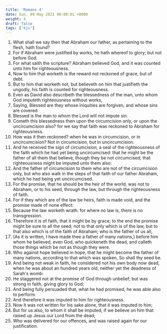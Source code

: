 ```yaml
---
title: 'Romans 4'
date: Sun, 09 May 2021 00:00:01 +0000
weight: 4
draft: false
tags: ['kjv'] 
---
```


1. What shall we say then that Abraham our father, as pertaining to the flesh, hath found?
2. For if Abraham were justified by works, he hath whereof to glory; but not before God.
3. For what saith the scripture? Abraham believed God, and it was counted unto him for righteousness.
4. Now to him that worketh is the reward not reckoned of grace, but of debt.
5. But to him that worketh not, but believeth on him that justifieth the ungodly, his faith is counted for righteousness.
6. Even as David also describeth the blessedness of the man, unto whom God imputeth righteousness without works,
7. Saying, Blessed are they whose iniquities are forgiven, and whose sins are covered.
8. Blessed is the man to whom the Lord will not impute sin.
9. Cometh this blessedness then upon the circumcision only, or upon the uncircumcision also? for we say that faith was reckoned to Abraham for righteousness.
10. How was it then reckoned? when he was in circumcision, or in uncircumcision? Not in circumcision, but in uncircumcision.
11. And he received the sign of circumcision, a seal of the righteousness of the faith which he had yet being uncircumcised: that he might be the father of all them that believe, though they be not circumcised; that righteousness might be imputed unto them also:
12. And the father of circumcision to them who are not of the circumcision only, but who also walk in the steps of that faith of our father Abraham, which he had being yet uncircumcised.
13. For the promise, that he should be the heir of the world, was not to Abraham, or to his seed, through the law, but through the righteousness of faith.
14. For if they which are of the law be heirs, faith is made void, and the promise made of none effect:
15. Because the law worketh wrath: for where no law is, there is no transgression.
16. Therefore it is of faith, that it might be by grace; to the end the promise might be sure to all the seed; not to that only which is of the law, but to that also which is of the faith of Abraham; who is the father of us all,
17. (As it is written, I have made thee a father of many nations,) before him whom he believed, even God, who quickeneth the dead, and calleth those things which be not as though they were.
18. Who against hope believed in hope, that he might become the father of many nations, according to that which was spoken, So shall thy seed be.
19. And being not weak in faith, he considered not his own body now dead, when he was about an hundred years old, neither yet the deadness of Sarah's womb:
20. He staggered not at the promise of God through unbelief; but was strong in faith, giving glory to God;
21. And being fully persuaded that, what he had promised, he was able also to perform.
22. And therefore it was imputed to him for righteousness.
23. Now it was not written for his sake alone, that it was imputed to him;
24. But for us also, to whom it shall be imputed, if we believe on him that raised up Jesus our Lord from the dead;
25. Who was delivered for our offences, and was raised again for our justification.
